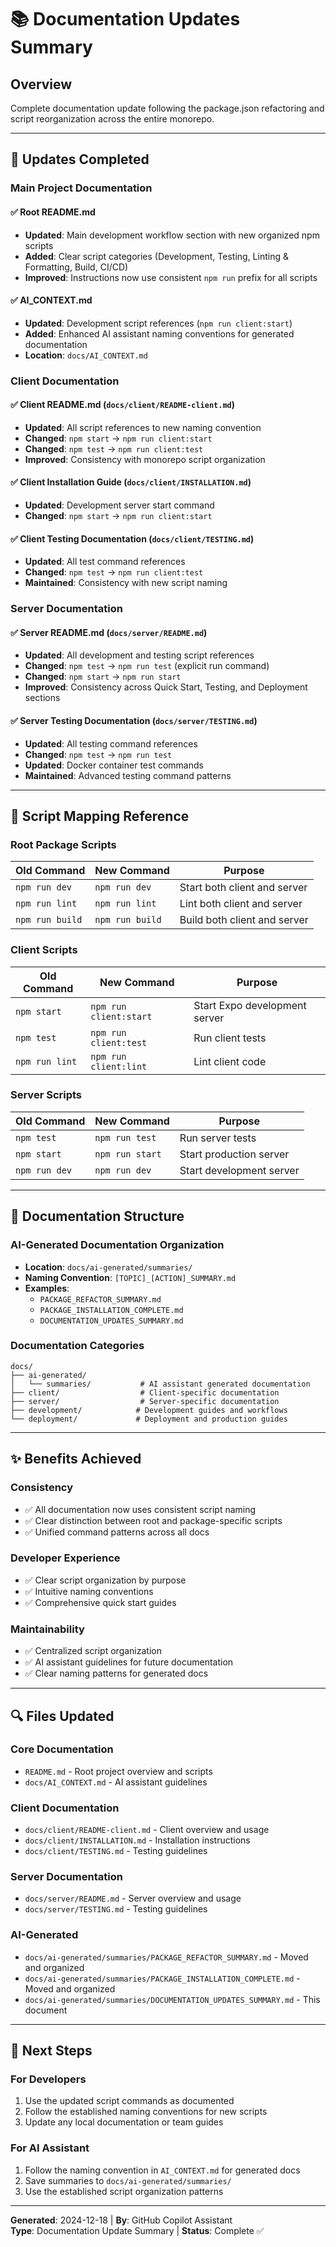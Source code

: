 # 📚 Documentation Updates Summary

## Overview

Complete documentation update following the package.json refactoring and script reorganization across the entire monorepo.

---

## 🎯 Updates Completed

### Main Project Documentation

#### ✅ Root README.md

- **Updated**: Main development workflow section with new organized npm scripts
- **Added**: Clear script categories (Development, Testing, Linting & Formatting, Build, CI/CD)
- **Improved**: Instructions now use consistent `npm run` prefix for all scripts

#### ✅ AI_CONTEXT.md

- **Updated**: Development script references (`npm run client:start`)
- **Added**: Enhanced AI assistant naming conventions for generated documentation
- **Location**: `docs/AI_CONTEXT.md`

### Client Documentation

#### ✅ Client README.md (`docs/client/README-client.md`)

- **Updated**: All script references to new naming convention
- **Changed**: `npm start` → `npm run client:start`
- **Changed**: `npm test` → `npm run client:test`
- **Improved**: Consistency with monorepo script organization

#### ✅ Client Installation Guide (`docs/client/INSTALLATION.md`)

- **Updated**: Development server start command
- **Changed**: `npm start` → `npm run client:start`

#### ✅ Client Testing Documentation (`docs/client/TESTING.md`)

- **Updated**: All test command references
- **Changed**: `npm test` → `npm run client:test`
- **Maintained**: Consistency with new script naming

### Server Documentation

#### ✅ Server README.md (`docs/server/README.md`)

- **Updated**: All development and testing script references
- **Changed**: `npm test` → `npm run test` (explicit run command)
- **Changed**: `npm start` → `npm run start`
- **Improved**: Consistency across Quick Start, Testing, and Deployment sections

#### ✅ Server Testing Documentation (`docs/server/TESTING.md`)

- **Updated**: All testing command references
- **Changed**: `npm test` → `npm run test`
- **Updated**: Docker container test commands
- **Maintained**: Advanced testing command patterns

---

## 🔧 Script Mapping Reference

### Root Package Scripts

| Old Command     | New Command     | Purpose                      |
| --------------- | --------------- | ---------------------------- |
| `npm run dev`   | `npm run dev`   | Start both client and server |
| `npm run lint`  | `npm run lint`  | Lint both client and server  |
| `npm run build` | `npm run build` | Build both client and server |

### Client Scripts

| Old Command    | New Command            | Purpose                       |
| -------------- | ---------------------- | ----------------------------- |
| `npm start`    | `npm run client:start` | Start Expo development server |
| `npm test`     | `npm run client:test`  | Run client tests              |
| `npm run lint` | `npm run client:lint`  | Lint client code              |

### Server Scripts

| Old Command   | New Command     | Purpose                  |
| ------------- | --------------- | ------------------------ |
| `npm test`    | `npm run test`  | Run server tests         |
| `npm start`   | `npm run start` | Start production server  |
| `npm run dev` | `npm run dev`   | Start development server |

---

## 📁 Documentation Structure

### AI-Generated Documentation Organization

- **Location**: `docs/ai-generated/summaries/`
- **Naming Convention**: `[TOPIC]_[ACTION]_SUMMARY.md`
- **Examples**:
  - `PACKAGE_REFACTOR_SUMMARY.md`
  - `PACKAGE_INSTALLATION_COMPLETE.md`
  - `DOCUMENTATION_UPDATES_SUMMARY.md`

### Documentation Categories

```
docs/
├── ai-generated/
│   └── summaries/           # AI assistant generated documentation
├── client/                  # Client-specific documentation
├── server/                  # Server-specific documentation
├── development/            # Development guides and workflows
└── deployment/             # Deployment and production guides
```

---

## ✨ Benefits Achieved

### Consistency

- ✅ All documentation now uses consistent script naming
- ✅ Clear distinction between root and package-specific scripts
- ✅ Unified command patterns across all docs

### Developer Experience

- ✅ Clear script organization by purpose
- ✅ Intuitive naming conventions
- ✅ Comprehensive quick start guides

### Maintainability

- ✅ Centralized script organization
- ✅ AI assistant guidelines for future documentation
- ✅ Clear naming patterns for generated docs

---

## 🔍 Files Updated

### Core Documentation

- `README.md` - Root project overview and scripts
- `docs/AI_CONTEXT.md` - AI assistant guidelines

### Client Documentation

- `docs/client/README-client.md` - Client overview and usage
- `docs/client/INSTALLATION.md` - Installation instructions
- `docs/client/TESTING.md` - Testing guidelines

### Server Documentation

- `docs/server/README.md` - Server overview and usage
- `docs/server/TESTING.md` - Testing guidelines

### AI-Generated

- `docs/ai-generated/summaries/PACKAGE_REFACTOR_SUMMARY.md` - Moved and organized
- `docs/ai-generated/summaries/PACKAGE_INSTALLATION_COMPLETE.md` - Moved and organized
- `docs/ai-generated/summaries/DOCUMENTATION_UPDATES_SUMMARY.md` - This document

---

## 🎯 Next Steps

### For Developers

1. Use the updated script commands as documented
2. Follow the established naming conventions for new scripts
3. Update any local documentation or team guides

### For AI Assistant

1. Follow the naming convention in `AI_CONTEXT.md` for generated docs
2. Save summaries to `docs/ai-generated/summaries/`
3. Use the established script organization patterns

---

**Generated**: 2024-12-18 | **By**: GitHub Copilot Assistant  
**Type**: Documentation Update Summary | **Status**: Complete ✅

